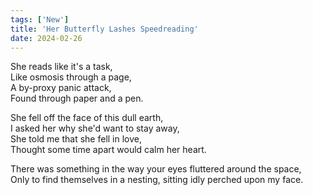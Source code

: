 ```yaml
---
tags: ['New']
title: 'Her Butterfly Lashes Speedreading'
date: 2024-02-26
---
```


She reads like it's a task,  
Like osmosis through a page,  
A by-proxy panic attack,  
Found through paper and a pen.

She fell off the face of this dull earth,  
I asked her why she'd want to stay away,  
She told me that she fell in love,  
Thought some time apart would calm her heart.

There was something in the way your eyes fluttered around the space,  
Only to find themselves in a nesting, sitting idly perched upon my face.  
